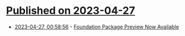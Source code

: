 # [Published on 2023-04-27](index.md)

* [2023-04-27, 00:58:56](https://lobste.rs/s/7fkkky/foundation_package_preview_now) - [Foundation Package Preview Now Available](https://www.swift.org/blog/foundation-preview-now-available/)
